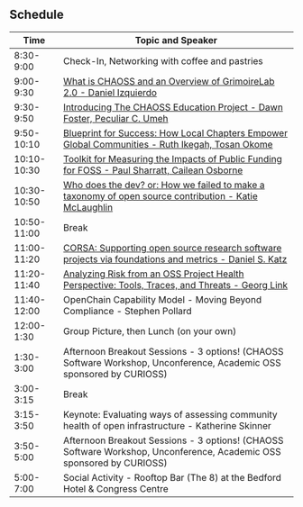 ## Schedule

| Time | Topic and Speaker |
| ----- | ---- |
| 8:30-9:00 | Check-In, Networking with coffee and pastries |
| 9:00-9:30 | [What is CHAOSS and an Overview of GrimoireLab 2.0 - Daniel Izquierdo](https://github.com/chaoss/website/blob/main/CHAOSScon/2025Europe/slides/CHAOSScon%20EU%202025%20Keynote.pdf)|
| 9:30-9:50 | [Introducing The CHAOSS Education Project - Dawn Foster, Peculiar C. Umeh](https://github.com/chaoss/website/blob/main/CHAOSScon/2025Europe/slides/Introducing%20the%20CHAOSS%20Education%20.pdf) |
| 9:50-10:10 | [Blueprint for Success: How Local Chapters Empower Global Communities - Ruth Ikegah, Tosan Okome](https://github.com/chaoss/website/blob/main/CHAOSScon/2025Europe/slides/Blueprint%20for%20Success_%20How%20Local%20Chapters%20Empower%20Global%20Communities.pdf) |
| 10:10-10:30| [Toolkit for Measuring the Impacts of Public Funding for FOSS - Paul Sharratt, Cailean Osborne](https://github.com/chaoss/website/blob/main/CHAOSScon/2025Europe/slides/20250130-CHAOSSCon-Toolkit.pdf) |
| 10:30-10:50 | [Who does the dev? or: How we failed to make a taxonomy of open source contribution - Katie McLaughlin](https://github.com/chaoss/website/blob/main/CHAOSScon/2025Europe/slides/glasnt%20-%20talks%20-%20who%20does%20the%20dev.pdf) |
| 10:50-11:00 | Break |
| 11:00-11:20 | [CORSA: Supporting open source research software projects via foundations and metrics - Daniel S. Katz](https://github.com/chaoss/website/blob/main/CHAOSScon/2025Europe/slides/CORSA%20-%20CHAOSSCon-EU.pdf) | 
| 11:20-11:40 | [Analyzing Risk from an OSS Project Health Perspective: Tools, Traces, and Threats - Georg Link](https://github.com/chaoss/website/blob/main/CHAOSScon/2025Europe/slides/Link%20-%20CHAOSScon%20EU%2025%20-%20Analyzing%20Risk%20from%20an%20OSS%20Project%20Health%20Perspective_%20Tools%2C%20Traces%2C%20and%20Threats.pdf) |
| 11:40-12:00 | OpenChain Capability Model - Moving Beyond Compliance - Stephen Pollard |
| 12:00-1:30 | Group Picture, then Lunch (on your own) |
| 1:30-3:00 | Afternoon Breakout Sessions - 3 options! (CHAOSS Software Workshop, Unconference, Academic OSS sponsored by CURIOSS) |
| 3:00-3:15 | Break |
| 3:15-3:50 | Keynote: Evaluating ways of assessing community health of open infrastructure - Katherine Skinner  |
| 3:50-5:00 | Afternoon Breakout Sessions - 3 options! (CHAOSS Software Workshop, Unconference, Academic OSS sponsored by CURIOSS) |
| 5:00-7:00 | Social Activity - Rooftop Bar (The 8) at the Bedford Hotel & Congress Centre|



